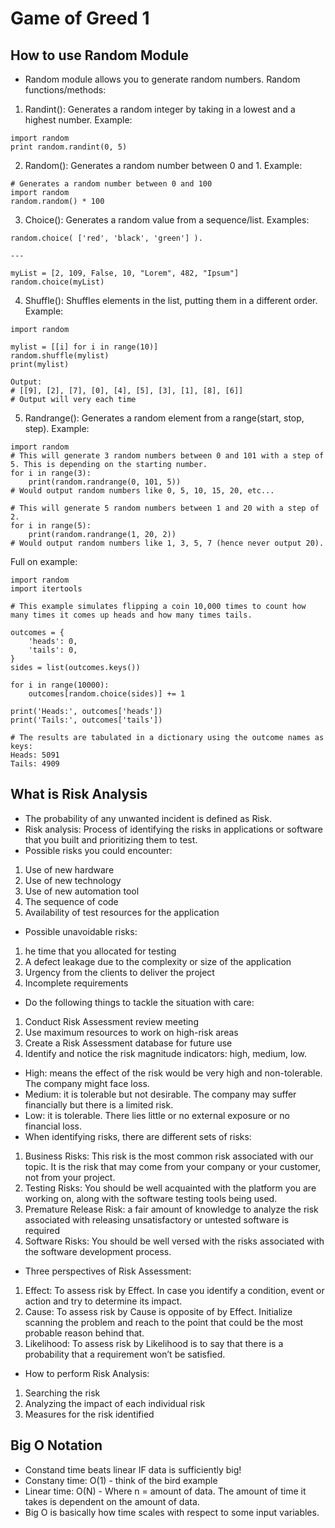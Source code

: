 # Game of Greed 1

## How to use Random Module
- Random module allows you to generate random numbers. 
Random functions/methods:
1. Randint(): Generates a random integer by taking in a lowest and a highest number. Example:
```
import random
print random.randint(0, 5)
```
2. Random(): Generates a random number between 0 and 1. Example:
```
# Generates a random number between 0 and 100
import random
random.random() * 100
```
3. Choice(): Generates a random value from a sequence/list. Examples:
```
random.choice( ['red', 'black', 'green'] ).

---

myList = [2, 109, False, 10, "Lorem", 482, "Ipsum"]
random.choice(myList)
```
4. Shuffle(): Shuffles elements in the list, putting them in a different order. Example:
```
import random

mylist = [[i] for i in range(10)]
random.shuffle(mylist)
print(mylist)

Output:
# [[9], [2], [7], [0], [4], [5], [3], [1], [8], [6]]
# Output will very each time
```
5. Randrange(): Generates a random element from a range(start, stop, step). Example:
```
import random
# This will generate 3 random numbers between 0 and 101 with a step of 5. This is depending on the starting number. 
for i in range(3):
    print(random.randrange(0, 101, 5))
# Would output random numbers like 0, 5, 10, 15, 20, etc...

# This will generate 5 random numbers between 1 and 20 with a step of 2. 
for i in range(5):
    print(random.randrange(1, 20, 2))
# Would output random numbers like 1, 3, 5, 7 (hence never output 20).
```
Full on example:
```
import random
import itertools

# This example simulates flipping a coin 10,000 times to count how many times it comes up heads and how many times tails.

outcomes = {
    'heads': 0,
    'tails': 0,
}
sides = list(outcomes.keys())

for i in range(10000):
    outcomes[random.choice(sides)] += 1

print('Heads:', outcomes['heads'])
print('Tails:', outcomes['tails'])

# The results are tabulated in a dictionary using the outcome names as keys: 
Heads: 5091
Tails: 4909
```

## What is Risk Analysis

- The probability of any unwanted incident is defined as Risk.
- Risk analysis: Process of identifying the risks in applications or software that you built and prioritizing them to test.
- Possible risks you could encounter:
1. Use of new hardware
2. Use of new technology
3. Use of new automation tool
4. The sequence of code
5. Availability of test resources for the application
- Possible unavoidable risks:
1. he time that you allocated for testing
2. A defect leakage due to the complexity or size of the application
3. Urgency from the clients to deliver the project
4. Incomplete requirements
- Do the following things to tackle the situation with care:
1. Conduct Risk Assessment review meeting
2. Use maximum resources to work on high-risk areas
3. Create a Risk Assessment database for future use
4. Identify and notice the risk magnitude indicators: high, medium, low.
- High: means the effect of the risk would be very high and non-tolerable. The company might face loss.
- Medium: it is tolerable but not desirable. The company may suffer financially but there is a limited risk.
- Low: it is tolerable. There lies little or no external exposure or no financial loss.
- When identifying risks, there are different sets of risks:
1. Business Risks: This risk is the most common risk associated with our topic. It is the risk that may come from your company or your customer, not from your project.
2. Testing Risks: You should be well acquainted with the platform you are working on, along with the software testing tools being used.
3. Premature Release Risk: a fair amount of knowledge to analyze the risk associated with releasing unsatisfactory or untested software is required
4. Software Risks: You should be well versed with the risks associated with the software development process.
- Three perspectives of Risk Assessment:
1. Effect: To assess risk by Effect. In case you identify a condition, event or action and try to determine its impact.
2. Cause: To assess risk by Cause is opposite of by Effect. Initialize scanning the problem and reach to the point that could be the most probable reason behind that.
3. Likelihood: To assess risk by Likelihood is to say that there is a probability that a requirement won’t be satisfied.
- How to perform Risk Analysis:
1. Searching the risk
2. Analyzing the impact of each individual risk
3. Measures for the risk identified

## Big O Notation
- Constand time beats linear IF data is sufficiently big!
- Constany time: O(1) - think of the bird example
- Linear time: O(N) - Where n = amount of data. The amount of time it takes is dependent on the amount of data. 
- Big O is basically how time scales with respect to some input variables. 
